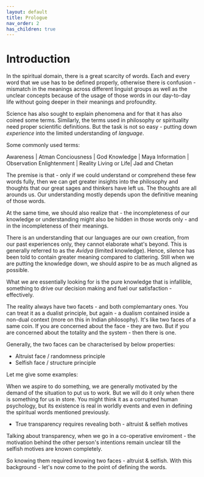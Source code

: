 ```yaml
---
layout: default
title: Prologue
nav_order: 2
has_children: true
---
```


# Introduction

In the spiritual domain, there is a great scarcity of words. Each and every word that we use has to be defined properly, otherwise there is confusion - mismatch in the meanings across different linguist groups as well as the unclear concepts because of the usage of those words in our day-to-day life without going deeper in their meanings and profoundity.

Science has also sought to explain phenomena and for that it has also coined some terms. Similarly, the terms used in philosophy or spirituality need proper scientific definitions. But the task is not so easy - putting down *experience* into the limited understanding of *language*.

Some commonly used terms:

Awareness     |  Atman
Conciousness  |  God
Knowledge     |  Maya
Information   |  Observation
Enlightenment |  Reality
Living or Life|  Jad and Chetan


The premise is that - only if we could understand or comprehend these few words fully, then we can get greater insights into the philosophy and thoughts that our great sages and thinkers have left us. The thoughts are all arounds us. Our understanding mostly depends upon the definitive meaning of those words.

At the same time, we should also realize that - the incompleteness of our knowledge or understanding might also be hidden in those words only - and in the incompleteness of their meanings. 

There is an understanding that our languages are our own creation, from our past experiences only, they cannot elaborate what's beyond. This is generally referred to as the *Avidya* (limited knowledge). Hence, silence has been told to contain greater meaning compared to clattering. Still when we are putting the knowledge down, we should aspire to be as much aligned as possible.

What we are essentially looking for is the pure knowledge that is infallible, something to drive our decision making and fuel our satisfaction - effectively.

The reality always have two facets - and both complemantary ones. You can treat it as a dualist principle, but again - a dualism contained inside a non-dual context (more on this in Indian philosophy). It's like two faces of a same coin. If you are concerned about the face - they are two. But if you are concerned about the totality and the system - then there is one.

Generally, the two faces can be characterised by below properties:
- Altruist face / randomness principle 
- Selfish face / structure principle

Let me give some examples: 

When we aspire to do something, we are generally motivated by the demand of the situation to put us to work. But we will do it only when there is something for us in store. You might think it as a corrupted human psychology, but its existence is real in worldly events and even in defining the spiritual words mentioned previously.

- True transparency requires revealing both - altruist & selfieh motives

Talking about transparency, when we go in a co-operative enviroment - the motivation behind the other person's intentions remain unclear till the selfish motives are known completely. 

So knowing them required knowing two faces - altruist & selfish. With this background - let's now come to the point of defining the words.